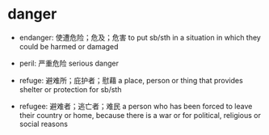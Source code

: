 # danger

- endanger: 使遭危险；危及；危害 to put sb/sth in a situation in which they could be harmed or damaged

- peril: 严重危险 serious danger
- refuge: 避难所；庇护者；慰藉 a place, person or thing that provides shelter or protection for sb/sth
- refugee: 避难者；逃亡者；难民 a person who has been forced to leave their country or home, because there is a war or for political, religious or social reasons
